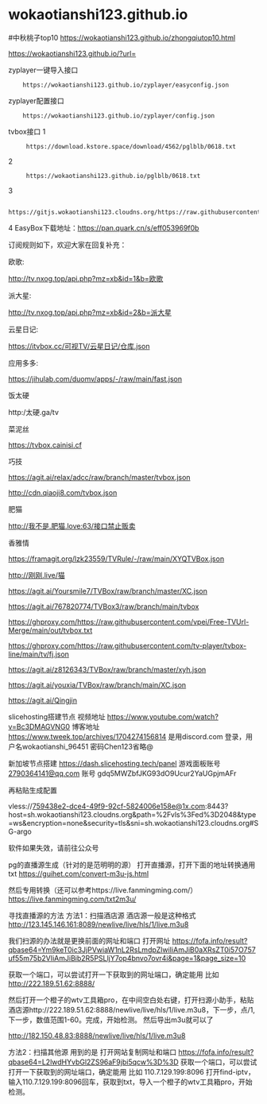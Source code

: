 # wokaotianshi123.github.io
#中秋桃子top10
https://wokaotianshi123.github.io/zhongqiutop10.html

https://wokaotianshi123.github.io/?url=

zyplayer一键导入接口

        https://wokaotianshi123.github.io/zyplayer/easyconfig.json 

zyplayer配置接口

        https://wokaotianshi123.github.io/zyplayer/config.json

tvbox接口 
1

         https://download.kstore.space/download/4562/pglblb/0618.txt 
         
 2
 
         https://wokaotianshi123.github.io/pglblb/0618.txt
         
3

         https://gitjs.wokaotianshi123.cloudns.org/https://raw.githubusercontent.com/wokaotianshi123/wokaotianshi123.github.io/main/pglblb/0618.txt

4
EasyBox下载地址：https://pan.quark.cn/s/eff053969f0b

订阅规则如下，欢迎大家在回复补充：

欧歌:

http://tv.nxog.top/api.php?mz=xb&id=1&b=欧歌

派大星:

http://tv.nxog.top/api.php?mz=xb&id=2&b=派大星

云星日记:　　

https://itvbox.cc/可视TV/云星日记/仓库.json

应用多多:

https://jihulab.com/duomv/apps/-/raw/main/fast.json

饭太硬

http:/太硬.ga/tv

菜泥丝

https://tvbox.cainisi.cf

巧技

https://agit.ai/relax/adcc/raw/branch/master/tvbox.json

http://cdn.qiaoji8.com/tvbox.json

肥猫

http://我不是.肥猫.love:63/接口禁止贩卖

香雅情

https://framagit.org/lzk23559/TVRule/-/raw/main/XYQTVBox.json

http://刚刚.live/猫

https://agit.ai/Yoursmile7/TVBox/raw/branch/master/XC.json

https://agit.ai/767820774/TVBox3/raw/branch/main/tvbox

https://ghproxy.com/https://raw.githubusercontent.com/vpei/Free-TVUrl-Merge/main/out/tvbox.txt

https://ghproxy.com/https://raw.githubusercontent.com/tv-player/tvbox-line/main/tv/fj.json



https://agit.ai/z8126343/TVBox/raw/branch/master/xyh.json

https://agit.ai/youxia/TVBox/raw/branch/main/XC.json

https://agit.ai/Qingjin


slicehosting搭建节点 视频地址 https://www.youtube.com/watch?v=Bc3DMAGVNG0 博客地址 https://www.tweek.top/archives/1704274156814
 是用discord.com 登录，用户名wokaotianshi_96451 密码Chen123省略@

新加坡节点搭建 https://dash.slicehosting.tech/panel
游戏面板账号 2790364141@qq.com
账号 gdq5MWZbfJKG93dO9Ucur2YaUGpjmAFr




再粘贴生成配置


vless://759438e2-dce4-49f9-92cf-5824006e158e@1x.com:8443?host=sh.wokaotianshi123.cloudns.org&path=%2Fvls%3Fed%3D2048&type=ws&encryption=none&security=tls&sni=sh.wokaotianshi123.cloudns.org#SG-argo



软件如果失效，请前往公众号

pg的直播源生成（针对的是范明明的源） 打开直播源，打开下面的地址转换通用txt https://guihet.com/convert-m3u-js.html

然后专用转换（还可以参考https://live.fanmingming.com/） https://live.fanmingming.com/txt2m3u/

寻找直播源的方法
方法1：扫描酒店源
酒店源一般是这种格式
http://123.145.146.161:8089/newlive/live/hls/1/live.m3u8

我们扫源的办法就是更换前面的网址和端口
打开网址 https://fofa.info/result?qbase64=Ym9keT0ic3JjPVwiaW1nL2RsLmdpZlwiIiAmJiB0aXRsZT0i57O757uf55m75b2VIiAmJiBib2R5PSLljY7op4bnvo7ovr4i&page=1&page_size=10

获取一个端口，可以尝试打开一下获取到的网址端口，确定能用 比如 http://222.189.51.62:8888/

然后打开一个橙子的wtv工具箱pro，在中间空白处右键，打开扫源小助手，粘贴酒店源http://222.189.51.62:8888/newlive/live/hls/1/live.m3u8，下一步，点/1,下一步，数值范围1-60。完成，开始检测。
然后导出m3u就可以了

http://182.150.48.83:8888/newlive/live/hls/1/live.m3u8


方法2：扫描其他源
用到的是 打开网站复制网址和端口 
https://fofa.info/result?qbase64=L2lwdHYvbGl2ZS96aF9jbi5qcw%3D%3D
获取一个端口，可以尝试打开一下获取到的网址端口，确定能用 比如 110.7.129.199:8096
打开find-iptv，输入110.7.129.199:8096回车，获取到txt，导入一个橙子的wtv工具箱pro，开始检测。
